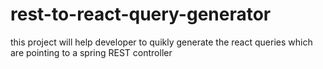 # rest-to-react-query-generator
this project will help developer to quikly generate the react queries which are pointing to a spring REST controller 
